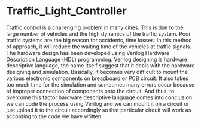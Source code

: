 # Traffic_Light_Controller


Traffic control is a challenging problem in many cities. This is due to the large number of vehicles and the high dynamics of the traffic system. Poor traffic systems are the big reason for accidents, time losses. In this method of approach, it will reduce the waiting time of the vehicles at traffic signals. The hardware design has been developed using Verilog Hardware Description Language (HDL) programming.
Verilog designing is hardware descriptive language, the name itself suggest that it deals with the hardware designing and simulation. Basically, it becomes very difficult to mount the various electronic components on breadboard or PCB circuit. It also takes too much time for the simulation and sometimes many errors occur because of improper connection of components onto the circuit. And thus, to overcome this factor hardware descriptive language comes into conclusion. we can code the process using Verilog and we can mount  it on a circuit or  just upload  it to  the circuit accordingly so  that particular circuit will work as according to the code we have written.
